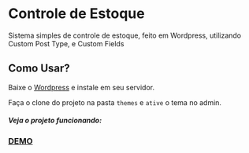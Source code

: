 # Controle de Estoque
Sistema simples de controle de estoque, feito em Wordpress, utilizando Custom Post Type, e Custom Fields

## Como Usar? 

Baixe o [Wordpress](http://wordpress.org) e instale em seu servidor.

Faça o clone do projeto na pasta ``themes`` e ``ative`` o tema no admin.

##### Veja o projeto funcionando:

### [DEMO](http://mussioweb.com.br/controle-estoque)
